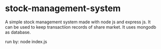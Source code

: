 # stock-management-system
A simple stock management system made with node js and express js.
It can be used to keep transactiion records of share market. It uses mongodb as database.

run by: node index.js
